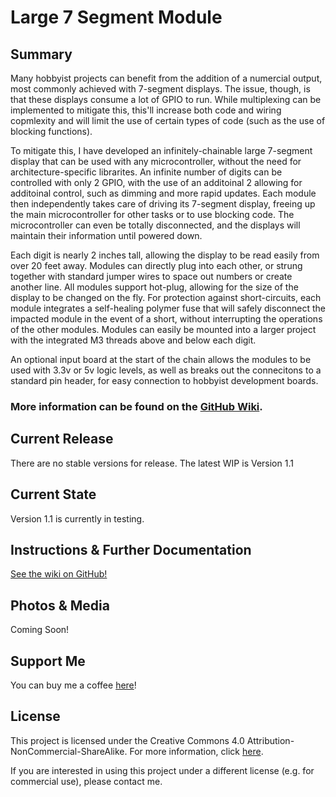 # Large 7 Segment Module

## Summary
Many hobbyist projects can benefit from the addition of a numercial output, most commonly achieved with 7-segment displays. The issue, though, is that these displays consume a lot of GPIO to run. While multiplexing can be implemented to mitigate this, this'll increase both code and wiring copmlexity and will limit the use of certain types of code (such as the use of blocking functions).

To mitigate this, I have developed an infinitely-chainable large 7-segment display that can be used with any microcontroller, without the need for architecture-specific librarites. An infinite number of digits can be controlled with only 2 GPIO, with the use of an additoinal 2 allowing for additoinal control, such as dimming and more rapid updates. Each module then independently takes care of driving its 7-segment display, freeing up the main microcontroller for other tasks or to use blocking code. The microcontroller can even be totally disconnected, and the displays will maintain their information until powered down.

Each digit is nearly 2 inches tall, allowing the display to be read easily from over 20 feet away. Modules can directly plug into each other, or strung together with standard jumper wires to space out numbers or create another line. All modules support hot-plug, allowing for the size of the display to be changed on the fly. For protection against short-circuits, each module integrates a self-healing polymer fuse that will safely disconnect the impacted module in the event of a short, without interrupting the operations of the other modules. Modules can easily be mounted into a larger project with the integrated M3 threads above and below each digit.

An optional input board at the start of the chain allows the modules to be used with 3.3v or 5v logic levels, as well as breaks out the connecitons to a standard pin header, for easy connection to hobbyist development boards. 


### More information can be found on the [GitHub Wiki](https://github.com/JimHeaney/7seg-module/wiki).


## Current Release
There are no stable versions for release. The latest WIP is Version 1.1

## Current State
Version 1.1 is currently in testing.

## Instructions & Further Documentation
[See the wiki on GitHub!](https://github.com/JimHeaney/7seg-module/wiki) 

## Photos & Media
Coming Soon!

## Support Me
You can buy me a coffee [here](https://www.buymeacoffee.com/jimheaney)!

## License
This project is licensed under the Creative Commons 4.0 Attribution-NonCommercial-ShareAlike. For more information, click [here](https://creativecommons.org/licenses/by-nc-sa/4.0/).

If you are interested in using this project under a different license (e.g. for commercial use), please contact me. 

